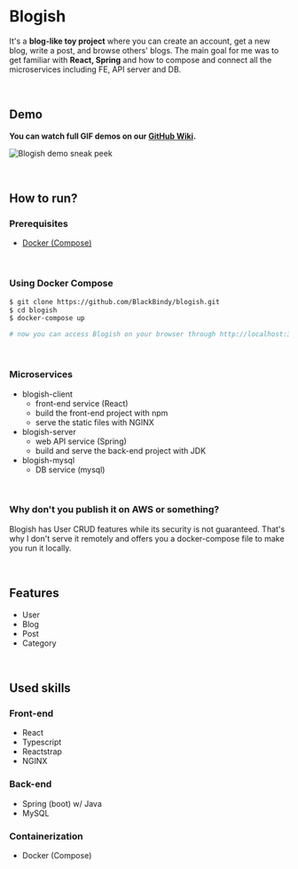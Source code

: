 # Blogish
It's a **blog-like toy project** where you can create an account, get a new blog, write a post, and browse others' blogs. The main goal for me was to get familiar with **React, Spring** and how to compose and connect all the microservices including FE, API server and DB.

<br>

## Demo
**You can watch full GIF demos on our [GitHub Wiki](https://github.com/BlackBindy/blogish/wiki).**

![Blogish demo sneak peek](https://user-images.githubusercontent.com/12558317/116883905-150e5c80-ac61-11eb-9658-02550c9a001e.gif)

<br>

## How to run?
### Prerequisites
- [Docker (Compose)](https://www.docker.com/)


<br>

### Using Docker Compose
```bash
$ git clone https://github.com/BlackBindy/blogish.git
$ cd blogish
$ docker-compose up

# now you can access Blogish on your browser through http://localhost:3000
```

<br>

### Microservices
- blogish-client
  - front-end service (React)
  - build the front-end project with npm
  - serve the static files with NGINX
- blogish-server
  - web API service (Spring)
  - build and serve the back-end project with JDK
- blogish-mysql
  - DB service (mysql)

<br>

### Why don't you publish it on AWS or something?
Blogish has User CRUD features while its security is not guaranteed. That's why I don't serve it remotely and offers you a docker-compose file to make you run it locally.

<br>

## Features
- User
- Blog
- Post
- Category

<br>

## Used skills
### Front-end
- React
- Typescript
- Reactstrap
- NGINX

### Back-end
- Spring (boot) w/ Java
- MySQL

### Containerization
- Docker (Compose)

<br>

